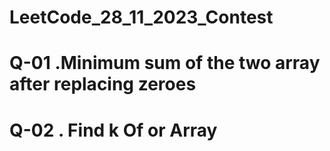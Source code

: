 # LeetCode_28_11_2023_Contest

# Q-01 .Minimum sum of the two array after replacing zeroes

# Q-02 . Find k Of or Array
